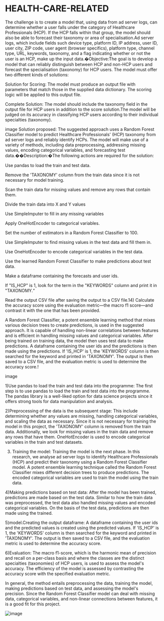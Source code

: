 # HEALTH-CARE-RELATED

The challenge is to create a model that, using data from ad server logs, can determine whether a user falls under the category of Healthcare Professionals (HCP). If the HCP falls within that group, the model should also be able to forecast their taxonomy or area of specialisation.Ad server logs, which include fields such device type, platform ID, IP address, user ID, user city, ZIP code, user agent (browser specifics), platform type, channel type, URL, keywords, taxonomy, and a flag indicating whether or not the user is an HCP, make up the input data.�Objective:The goal is to develop a model that can reliably distinguish between HCP and non-HCP users and forecast the specialisation (taxonomy) for HCP users. The model must offer two different kinds of solutions:

Solution for Scoring: The model must produce an output file with parameters that match those in the supplied data dictionary. The scoring logic will be applied to this output file.

Complete Solution: The model should include the taxonomy field in the output file for HCP users in addition to the score solution.The model will be judged on its accuracy in classifying HCP users according to their individual specialties (taxonomy).

image Solution proposed: The suggested approach uses a Random Forest Classifier model to predict Healthcare Professionals' (HCP) taxonomy from ad server logs and reliably identify HCPs. The model will make use of a variety of methods, including data preprocessing, addressing missing values, encoding categorical variables, and forecasting test data.��Description:�The following actions are required for the solution:

Use pandas to load the train and test data.

Remove the 'TAXONOMY' column from the train data since it is not necessary for model training.

Scan the train data for missing values and remove any rows that contain them.

Divide the train data into X and Y values

Use SimpleImputer to fill in any missing variables

Apply OneHotEncoder to categorical variables.

Set the number of estimators in a Random Forest Classifier to 100.

Use SimpleImputer to find missing values in the test data and fill them in.

Use OneHotEncoder to encode categorical variables in the test data.

Use the learned Random Forest Classifier to make predictions about test data.

Make a dataframe containing the forecasts and user ids.

If "IS_HCP" is 1, look for the term in the "KEYWORDS" column and print it in "TAXONOMY.“

Read the output CSV file after saving the output to a CSV file.14) Calculate the accuracy score using the evaluation metric—the macro f1 score—and contrast it with the one that has been provided.

A Random Forest Classifier, a potent ensemble learning method that mixes various decision trees to create predictions, is used in the suggested approach. It is capable of handling non-linear correlations between features and is efficient in handling missing values and categorical variables. After being trained on training data, the model then uses test data to make predictions. A dataframe containing the user ids and the predictions is then made using the predictions. If 'IS_HCP' is 1, the 'KEYWORDS' column is then searched for the keyword and printed in 'TAXONOMY'. The output is then saved to a CSV file, and the evaluation metric is used to determine the accuracy score.!

image

1)Use pandas to load the train and test data into the programme: The first step is to use pandas to load the train and test data into the programme. The pandas library is a well-liked option for data science projects since it offers strong tools for data manipulation and analysis.

2)Preprocessing of the data is the subsequent stage: This include determining whether any values are missing, handling categorical variables, and scaling the data as necessary. Since it is not necessary for training the model in this project, the 'TAXONOMY' column is removed from the train data. Additionally, we look for missing values in the train data and remove any rows that have them. OneHotEncoder is used to encode categorical variables in the train and test datasets.

3) Training the model: Training the model is the next phase. In this research, we analyse ad server logs to identify Healthcare Professionals (HCP) and predict their taxonomy using a Random Forest Classifier model. A potent ensemble learning technique called the Random Forest Classifier mixes different decision trees to produce predictions. The encoded categorical variables are used to train the model using the train data.

4)Making predictions based on test data: After the model has been trained, predictions are made based on the test data. Similar to how the train data was preprocessed, the test data also handled missing values and encoded categorical variables. On the basis of the test data, predictions are then made using the trained.

5)model.Creating the output dataframe: A dataframe containing the user ids and the predicted values is created using the predicted values. If 'IS_HCP' is 1, the 'KEYWORDS' column is then searched for the keyword and printed in 'TAXONOMY'. The output is then saved to a CSV file, and the evaluation metric is used to determine the accuracy score.

6)Evaluation: The macro f1-score, which is the harmonic mean of precision and recall on a per-class basis and where the classes are the distinct specialties (taxonomies) of HCP users, is used to assess the model's accuracy. The efficiency of the model is assessed by contrasting the accuracy score with the specified evaluation metric.

In general, the method entails preprocessing the data, training the model, making predictions based on test data, and assessing the model's precision. Since the Random Forest Classifier model can deal with missing data, categorical variables, and non-linear connections between features, it is a good fit for this project.

![image](https://github.com/shristy-chaudhary/HEALTH-CARE-RELATED/assets/110960844/38be7fab-e2b4-4f3c-9b48-db674a94bc02)

